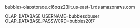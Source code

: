 bubbles-olapstorage.cl6pqiz23jjt.us-east-1.rds.amazonaws.com

OLAP_DATABASE_USERNAME=bubblesdbuser
OLAP_DATABASE_PASSWORD=bubbles20!7
